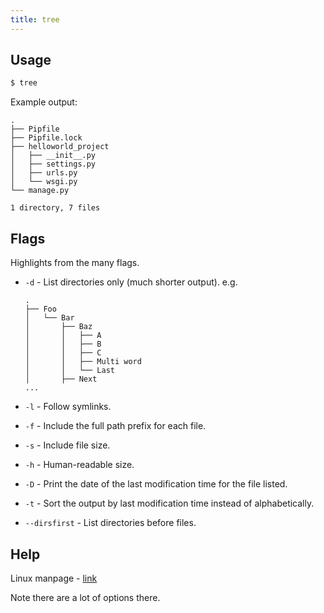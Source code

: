 ```yaml
---
title: tree
---
```


## Usage

```sh
$ tree
```

Example output:

```
.
├── Pipfile
├── Pipfile.lock
├── helloworld_project
│   ├── __init__.py
│   ├── settings.py
│   ├── urls.py
│   └── wsgi.py
└── manage.py

1 directory, 7 files
```


## Flags

Highlights from the many flags.

- `-d` - List directories only (much shorter output).
    e.g.

    ```
    .
    ├── Foo
    │   └── Bar
    │       ├── Baz
    │       │   ├── A
    │       │   ├── B
    │       │   ├── C
    │       │   ├── Multi word
    │       │   └── Last
    │       ├── Next
    ...
    ```
- `-l` - Follow symlinks.
- `-f` - Include the full path prefix for each file. 
- `-s` - Include file size.
- `-h` - Human-readable size.
- `-D` - Print the date of the last modification time for the file listed.
- `-t` - Sort the output by last modification time instead of alphabetically.
- `--dirsfirst` - List directories before files. 


## Help

Linux manpage - [link](https://linux.die.net/man/1/tree)

Note there are a lot of options there.
